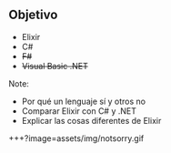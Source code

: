 ## Objetivo

- Elixir 
- C# 
- ~~F#~~ 
- ~~Visual Basic .NET~~

Note:
- Por qué un lenguaje sí y otros no
- Comparar Elixir con C# y .NET
- Explicar las cosas diferentes de Elixir



+++?image=assets/img/notsorry.gif

